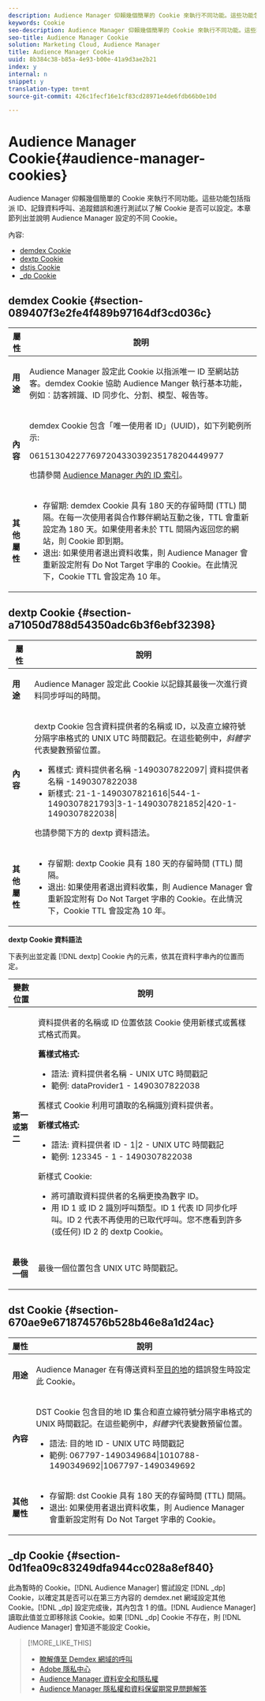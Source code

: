 ```yaml
---
description: Audience Manager 仰賴幾個簡單的 Cookie 來執行不同功能。這些功能包括指派 ID、記錄資料呼叫、追蹤錯誤和進行測試以了解 Cookie 是否可以設定。本章節列出並說明 Audience Manager 設定的不同 Cookie。
keywords: Cookie
seo-description: Audience Manager 仰賴幾個簡單的 Cookie 來執行不同功能。這些功能包括指派 ID、記錄資料呼叫、追蹤錯誤和進行測試以了解 Cookie 是否可以設定。本章節列出並說明 Audience Manager 設定的不同 Cookie。
seo-title: Audience Manager Cookie
solution: Marketing Cloud, Audience Manager
title: Audience Manager Cookie
uuid: 8b384c38-b85a-4e93-b00e-41a9d3ae2b21
index: y
internal: n
snippet: y
translation-type: tm+mt
source-git-commit: 426c1fecf16e1cf83cd28971e4de6fdb66b0e10d

---
```



# Audience Manager Cookie{#audience-manager-cookies}

Audience Manager 仰賴幾個簡單的 Cookie 來執行不同功能。這些功能包括指派 ID、記錄資料呼叫、追蹤錯誤和進行測試以了解 Cookie 是否可以設定。本章節列出並說明 Audience Manager 設定的不同 Cookie。

內容:

<ul class="simplelist"> 
 <li> <a href="../cookies-overview/cookies-am.md#section-089407f3e2fe4f489b97164df3cd036c" format="dita" scope="local"> demdex Cookie </a> </li> 
 <li> <a href="../cookies-overview/cookies-am.md#section-a71050d788d54350adc6b3f6ebf32398" format="dita" scope="local"> dextp Cookie </a> </li> 
 <li> <a href="../cookies-overview/cookies-am.md#section-670ae9e671874576b528b46e8a1d24ac" format="dita" scope="local"> dstjs Cookie </a> </li> 
 <li> <a href="../cookies-overview/cookies-am.md#section-0d1fea09c83249dfa944cc028a8ef840" format="dita" scope="local"> _dp Cookie </a> </li> 
</ul>

## demdex Cookie {#section-089407f3e2fe4f489b97164df3cd036c}

<table id="table_1CCF7EA2BC9E421F8DEECA5F611E33F6"> 
 <thead> 
  <tr> 
   <th colname="col1" class="entry"> 屬性 </th> 
   <th colname="col2" class="entry"> 說明 </th> 
  </tr> 
 </thead>
 <tbody> 
  <tr> 
   <td colname="col1"> <p> <b>用途</b> </p> </td> 
   <td colname="col2"> <p> <span class="keyword">Audience Manager</span> 設定此 Cookie 以指派唯一 ID 至網站訪客。<span class="wintitle">demdex</span> Cookie 協助 <span class="keyword">Audience Manger</span> 執行基本功能，例如︰訪客辨識、ID 同步化、分割、模型、報告等。 </p> </td> 
  </tr> 
  <tr> 
   <td colname="col1"> <p> <b>內容</b> </p> </td> 
   <td colname="col2"> <p><span class="wintitle">demdex</span> Cookie 包含「唯一使用者 ID」(UUID)，如下列範例所示: </p> <p> <span class="codeph"> 06151304227769720433039235178204449977 </span> </p> <p>也請參閱 <a href="https://marketing.adobe.com/resources/help/en_US/aam/ids-in-aam.html" format="https" scope="external">Audience Manager 內的 ID 索引</a>。 </p> </td> 
  </tr> 
  <tr> 
   <td colname="col1"> <p> <b>其他屬性</b> </p> </td> 
   <td colname="col2"> <p> 
     <ul id="ul_11291DA87C5045E880034E06C863BCDA"> 
      <li id="li_40C30A06A12449A4A8748621223CA71B">存留期: <span class="wintitle">demdex</span> Cookie 具有 180 天的存留時間 (TTL) 間隔。在每一次使用者與合作夥伴網站互動之後，TTL 會重新設定為 180 天。如果使用者未於 TTL 間隔內返回您的網站，則 Cookie 即到期。 </li> 
      <li id="li_A589EDA2198249829207A183872EF1FF">退出: 如果使用者退出資料收集，則 <span class="keyword">Audience Manager</span> 會重新設定附有 <span class="codeph">Do Not Target</span> 字串的 Cookie。在此情況下，Cookie TTL 會設定為 10 年。 </li> 
     </ul> </p> </td> 
  </tr> 
 </tbody> 
</table>

## dextp Cookie {#section-a71050d788d54350adc6b3f6ebf32398}

<table id="table_7343C9C9ADD24D3FA693ECC76E4A4045"> 
 <thead> 
  <tr> 
   <th colname="col1" class="entry"> 屬性 </th> 
   <th colname="col2" class="entry"> 說明 </th> 
  </tr> 
 </thead>
 <tbody> 
  <tr> 
   <td colname="col1"> <p> <b>用途</b> </p> </td> 
   <td colname="col2"> <p> <span class="keyword">Audience Manager</span> 設定此 Cookie 以記錄其最後一次進行資料同步呼叫的時間。 </p> </td> 
  </tr> 
  <tr> 
   <td colname="col1"> <p> <b>內容</b> </p> </td> 
   <td colname="col2"> <p><span class="wintitle">dextp</span> Cookie 包含資料提供者的名稱或 ID，以及直立線符號分隔字串格式的 UNIX UTC 時間戳記。在這些範例中，<i>斜體字</i>代表變數預留位置。 </p> <p> 
     <ul id="ul_80D0BC3FCF06470991E12712401D784A"> 
      <li id="li_03747A433CEB4756A26CD866E716B89D">舊樣式: <span class="codeph"><span class="varname"> 資料提供者名稱 </span>-1490307822097| <span class="varname"> 資料提供者名稱 </span>-1490307822038 </span> </li> 
      <li id="li_79E7000E82DB4ADA9E9887B017343B2D">新樣式: <span class="codeph">21-1-1490307821616|544-1-1490307821793|3-1-1490307821852|420-1-1490307822038| </span> </li> 
     </ul> </p> <p>也請參閱下方的 dextp 資料語法。 </p> </td> 
  </tr> 
  <tr> 
   <td colname="col1"> <p> <b>其他屬性</b> </p> </td> 
   <td colname="col2"> <p> 
     <ul id="ul_4922AC2CD55D4C888A6FBEB22F8B889B"> 
      <li id="li_91A68C44E53840379C2ACDED25468735">存留期: <span class="wintitle">dextp</span> Cookie 具有 180 天的存留時間 (TTL) 間隔。 </li> 
      <li id="li_6B8C674EFAAC4DABA0A640CF29247F99">退出: 如果使用者退出資料收集，則 <span class="keyword">Audience Manager</span> 會重新設定附有 <span class="codeph">Do Not Target</span> 字串的 Cookie。在此情況下，Cookie TTL 會設定為 10 年。 </li> 
     </ul> </p> </td> 
  </tr> 
 </tbody> 
</table>

**dextp Cookie 資料語法**

下表列出並定義 [!DNL dextp] Cookie 內的元素，依其在資料字串內的位置而定。

<table id="table_BE00604B97F24F5A94AA4F566063D785"> 
 <thead> 
  <tr> 
   <th colname="col1" class="entry"> 變數位置 </th> 
   <th colname="col2" class="entry"> 說明 </th> 
  </tr> 
 </thead>
 <tbody> 
  <tr> 
   <td colname="col1"> <p> <b>第一或第二</b> </p> </td> 
   <td colname="col2"> <p>資料提供者的名稱或 ID 位置依該 Cookie 使用新樣式或舊樣式格式而異。 </p> <p> <b>舊樣式格式:</b> </p> <p> 
     <ul id="ul_5BFBF40E3FE849CA859030F2D070FDF6"> 
      <li id="li_E8F4DC0CB15B472ABE9892B3A61D7F77">語法: <span class="codeph"><span class="varname"> 資料提供者名稱 </span> - <span class="varname"> UNIX UTC 時間戳記 </span> </span> </li> 
      <li id="li_7CD8B101156140F49EA97B18E9591402">範例: <span class="codeph"> dataProvider1 - 1490307822038 </span> </li> 
     </ul> </p> <p>舊樣式 Cookie 利用可讀取的名稱識別資料提供者。 </p> <p> <b>新樣式格式:</b> </p> <p> 
     <ul id="ul_AC6225CA781746148C125F21DFED1ED9"> 
      <li id="li_29C4B52E398B4EA28944980A15B05A57">語法: <span class="codeph"><span class="varname"> 資料提供者 ID </span> - 1|2 - <span class="varname"> UNIX UTC 時間戳記 </span> </span> </li> 
      <li id="li_3BF30CA5FED242DF96E0B54AFC64B06F">範例: <span class="codeph"> 123345 - 1 - 1490307822038 </span> </li> 
     </ul> </p> <p>新樣式 Cookie: </p> <p> 
     <ul id="ul_F05A91A455FA44C7A71186C0C9E31630"> 
      <li id="li_A8C9638173684359BABC4207845A4F48">將可讀取資料提供者的名稱更換為數字 ID。 </li> 
      <li id="li_28F1E2DB24904E53BE9718AD788CE61E">用 ID 1 或 ID 2 識別呼叫類型。ID 1 代表 ID 同步化呼叫。ID 2 代表不再使用的已取代呼叫。您不應看到許多 (或任何) ID 2 的 dextp Cookie。 </li> 
     </ul> </p> </td> 
  </tr> 
  <tr> 
   <td colname="col1"> <p> <b>最後一個</b> </p> </td> 
   <td colname="col2"> <p>最後一個位置包含 UNIX UTC 時間戳記。 </p> </td> 
  </tr> 
 </tbody> 
</table>

## dst Cookie {#section-670ae9e671874576b528b46e8a1d24ac}

<table id="table_83AE9B6350C6408BAECD9FCF33022B98"> 
 <thead> 
  <tr> 
   <th colname="col1" class="entry"> 屬性 </th> 
   <th colname="col2" class="entry"> 說明 </th> 
  </tr> 
 </thead>
 <tbody> 
  <tr> 
   <td colname="col1"> <p> <b>用途</b> </p> </td> 
   <td colname="col2"> <p> <span class="keyword">Audience Manager</span> 在有傳送資料至<a href="https://marketing.adobe.com/resources/help/en_US/aam/c_destinations.html" format="https" scope="external">目的地</a>的錯誤發生時設定此 Cookie。 </p> </td> 
  </tr> 
  <tr> 
   <td colname="col1"> <p> <b>內容</b> </p> </td> 
   <td colname="col2"> <p> <span class="wintitle">DST</span> Cookie 包含目的地 ID 集合和直立線符號分隔字串格式的 UNIX 時間戳記。在這些範例中，<i>斜體字</i>代表變數預留位置。 </p> <p> 
     <ul id="ul_CE98076A02DA413486C1D341E9806889"> 
      <li id="li_850209D956644749B98C7A208C825C15">語法: <span class="codeph"> <span class="varname"> 目的地 ID </span> - <span class="varname"> UNIX UTC 時間戳記 </span> </span> </li> 
      <li id="li_4A22152C70844733982230EBF7B9EB78">範例: <span class="codeph">067797-1490349684|1010788-1490349692|1067797-1490349692 </span> </li> 
     </ul> </p> </td> 
  </tr> 
  <tr> 
   <td colname="col1"> <p> <b>其他屬性</b> </p> </td> 
   <td colname="col2"> <p> 
     <ul id="ul_5D13DD701B484B51BF2808A69A919106"> 
      <li id="li_4E665114C63246FBA32A4E19984D2693">存留期: <span class="wintitle">dst</span> Cookie 具有 180 天的存留時間 (TTL) 間隔。 </li> 
      <li id="li_A682B566704F43D2AB72487EFF212474">退出: 如果使用者退出資料收集，則 <span class="keyword">Audience Manager</span> 會重新設定附有 <span class="codeph">Do Not Target</span> 字串的 Cookie。 </li> 
     </ul> </p> </td> 
  </tr> 
 </tbody> 
</table>

## _dp Cookie {#section-0d1fea09c83249dfa944cc028a8ef840}

此為暫時的 Cookie。[!DNL Audience Manager] 嘗試設定 [!DNL _dp] Cookie，以確定其是否可以在第三方內容的 demdex.net 網域設定其他 Cookie。[!DNL _dp] 設定完成後，其內包含 1 的值。[!DNL Audience Manager] 讀取此值並立即移除該 Cookie。如果 [!DNL _dp] Cookie 不存在，則 [!DNL Audience Manager] 會知道不能設定 Cookie。

>[!MORE_LIKE_THIS]
>
>* [瞭解傳至 Demdex 網域的呼叫](https://marketing.adobe.com/resources/help/en_US/aam/demdex-calls.html)
>* [Adobe 隱私中心](http://www.adobe.com/privacy.html)
>* [Audience Manager 資料安全和隱私權](https://marketing.adobe.com/resources/help/en_US/aam/c_data_security_and_privacy.html)
>* [Audience Manager 隱私權和資料保留期常見問題解答](https://marketing.adobe.com/resources/help/en_US/aam/faq_privacy.html)

